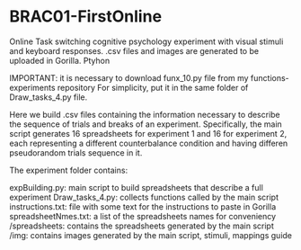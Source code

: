 # BRAC01-FirstOnline
Online Task switching cognitive psychology experiment with visual stimuli and keyboard responses.
.csv files and images are generated to be uploaded in Gorilla.
Ptyhon

IMPORTANT: it is necessary to download funx_10.py file from my functions-experiments repository
For simplicity, put it in the same folder of Draw_tasks_4.py file.

Here we build .csv files containing the information necessary to describe the
sequence of trials and breaks of an experiment. Specifically, the main script
generates 16 spreadsheets for experiment 1 and 16 for experiment 2, each representing
a different counterbalance condition and having differen pseudorandom trials
sequence in it.

The experiment folder contains:

expBuilding.py: main script to build spreadsheets that describe a full experiment
Draw_tasks_4.py: collects functions called by the main script
instructions.txt: file with some text for the instructions to paste in Gorilla
spreadsheetNmes.txt: a list of the spreadsheets names for conveniency
/spreadsheets: contains the spreadsheets generated by the main script
/img: contains images generated by the main script, stimuli, mappings guide
